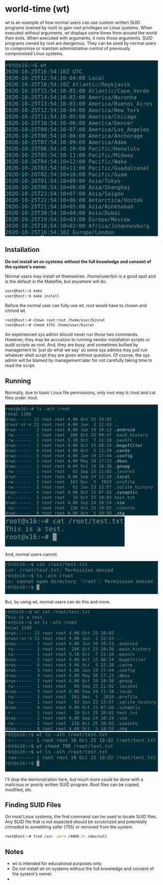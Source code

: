 # world-time (wt)

wt is an example of how normal users can use custom written SUID programs (owned by root) to gain root privileges on Linux systems. When executed without arguments, wt displays some times from around the world then exits. When executed with arguments, it runs those arguments. SUID programs owned by root are dangerous. They can be used by normal users to compromise or maintain administrative control of previously compromised Linux systems.

![](screenshots/0-no.args.png)

## Installation

**Do not install wt on systems without the full knowledge and consent of the system's owner.**

Normal users may install wt themselves. /home/user/bin is a good spot and is the default in the Makefile, but anywhere will do.

```bash
user@host:~$ make
user@host:~$ make install
```

Before the normal user can fully use wt, root would have to chown and chmod wt.

```bash
root@host:~# chown root:root /home/user/bin/wt
root@host:~# chmod 4755 /home/user/bin/wt
```

An experienced sys admin should never run those two commands. However, they may be accustom to running vendor installation scripts or audit scripts as root. And, they are busy, and sometimes bullied by management to 'just do what we say' so some sys admins may just run whatever shell script they are given without question. Of course, the sys admin will be blamed by management later for not carefully taking time to read the script.

## Running

Normally, due to basic Linux file permissions, only root may ls /root and cat files under /root.

![](screenshots/1-root.png)
![](screenshots/2-test.txt.contents.png)

And, normal users cannot.

![](screenshots/3-permission.denied.png)

But, by using wt, normal users can do this and more.

![](screenshots/5-wt.ls.cat.success.png)
![](screenshots/6-wt.chmod.png)

I'll stop the demonstration here, but much more could be done with a malicious or poorly written SUID program. Root files can be copied, modified, etc. 

## Finding SUID Files

On most Linux systems, the find command can be used to locate SUID files. Any SUID file that is not expected should be scrutinized and potentially chmoded to something safer (755) or removed from the system.

```bash
root@host:~# find /usr -perm /4000 2> /dev/null
```

## Notes

  * wt is intended for educational purposes only.
  * Do not install wt on systems without the full knowledge and consent of the system's owner.
  * 

